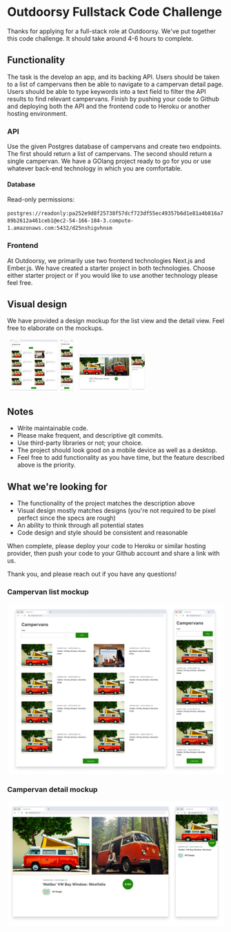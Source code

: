 # Outdoorsy Fullstack Code Challenge

Thanks for applying for a full-stack role at Outdoorsy. We've put together this code challenge. It should take around 4-6 hours to complete.

## Functionality
The task is the develop an app, and its backing API.  Users should be taken to a list of campervans then be able to navigate to a campervan detail page. Users should be able to type keywords into a text field to filter the API results to find relevant campervans. Finish by pushing your code to Github and deploying both the API and the frontend code to Heroku or another hosting environment.

### API
Use the given Postgres database of campervans and create two endpoints. The first should return a list of campervans. The second should return a single campervan. We have a GOlang project ready to go for you or use whatever back-end technology in which you are comfortable.

#### Database

Read-only permissions:

`postgres://readonly:pa252e9d8f25738f57dcf723df55ec49357b6d1e81a4b816a789b2612a461ceb1@ec2-54-166-184-3.compute-1.amazonaws.com:5432/d25nshigvhnsm`

### Frontend
At Outdoorsy, we primarily use two frontend technologies Next.js and Ember.js. We have created a starter project in both technologies. Choose either starter project or if you would like to use another technology please feel free.

## Visual design
We have provided a design mockup for the list view and the detail view. Feel free to elaborate on the mockups.

![files/visual-designs/list-view.jpg](./files/visual-designs/list-view-sm.jpg)
![files/visual-designs/detail-view.jpg](./files/visual-designs/detail-view-sm.jpg)

## Notes
- Write maintainable code.
- Please make frequent, and descriptive git commits.
- Use third-party libraries or not; your choice.
- The project should look good on a mobile device as well as a desktop.
- Feel free to add functionality as you have time, but the feature described above is the priority.

## What we're looking for
- The functionality of the project matches the description above
- Visual design mostly matches designs (you're not required to be pixel perfect since the specs are rough)
- An ability to think through all potential states
- Code design and style should be consistent and reasonable

When complete, please deploy your code to Heroku or similar hosting provider, then push your code to your Github account and share a link with us.

Thank you, and please reach out if you have any questions!

### Campervan list mockup
![files/visual-designs/list-view-sm.jpg](./files/visual-designs/list-view.jpg)

### Campervan detail mockup
![files/visual-designs/detail-view-sm.jpg](./files/visual-designs/detail-view.jpg)
